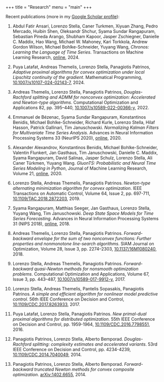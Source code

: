 +++
title = "Research"
menu = "main"
+++

Recent publications (more in my [Google Scholar profile](https://scholar.google.com/citations?user=Y3ag8YsAAAAJ&hl=en)):

1. Abdul Fatir Ansari, Lorenzo Stella, Caner Turkmen, Xiyuan Zhang, Pedro Mercado, Huibin Shen, Oleksandr Shchur, Syama Sundar Rangapuram, Sebastian Pineda Arango, Shubham Kapoor, Jasper Zschiegner, Danielle C. Maddix, Hao Wang, Michael W. Mahoney, Kari Torkkola, Andrew Gordon Wilson, Michael Bohlke-Schneider, Yuyang Wang, *Chronos: Learning the Language of Time Series*. Transactions on Machine Learning Research, [online](https://openreview.net/forum?id=gerNCVqqtR), 2024.

1. Puya Latafat, Andreas Themelis, Lorenzo Stella, Panagiotis Patrinos,
*Adaptive proximal algorithms for convex optimization under local Lipschitz continuity of the gradient*.
Mathematical Programming, [10.1007/s10107-024-02143-7](https://link.springer.com/article/10.1007/s10107-024-02143-7), 2024.

1. Andreas Themelis, Lorenzo Stella, Panagiotis Patrinos,
*Douglas-Rachford splitting and ADMM for nonconvex optimization: Accelerated and Newton-type algorithms*.
Computational Optimization and Applications 82, pp. 395–440,
[10.1007/s10589-022-00366-y](https://link.springer.com/article/10.1007/s10589-022-00366-y), 2022.

1. Emmanuel de Bézenac, Syama Sundar Rangapuram, Konstantinos Benidis,
Michael Bohlke-Schneider, Richard Kurle, Lorenzo Stella, Hilaf Hasson,
Patrick Gallinari, Tim Januschowski.
*Normalizing Kalman Filters for Multivariate Time Series Analysis*.
Advances in Neural Information Processing Systems 33 (NeurIPS 2020),
[online](https://papers.nips.cc/paper/2020/hash/1f47cef5e38c952f94c5d61726027439-Abstract.html), 2020.

1. Alexander Alexandrov, Konstantinos Benidis, Michael Bohlke-Schneider,
Valentin Flunkert, Jan Gasthaus, Tim Januschowski, Danielle C. Maddix,
Syama Rangapuram, David Salinas, Jasper Schulz, Lorenzo Stella,
Ali Caner Türkmen, Yuyang Wang.
*GluonTS: Probabilistic and Neural Time Series Modeling in Python*,
Journal of Machine Learning Research, Volume 21,
[online](http://jmlr.org/papers/v21/19-820.html), 2020.

1. Lorenzo Stella, Andreas Themelis, Panagiotis Patrinos.
*Newton-type alternating minimization algorithm for convex optimization*.
IEEE Transactions on Automatic Control, Volume 64, Issue 2, pp. 697-711,
[10.1109/TAC.2018.2872203](https://ieeexplore.ieee.org/document/8472357), 2019.

1. Syama Rangapuram, Matthias Seeger, Jan Gasthaus, Lorenzo Stella, Yuyang Wang, Tim Januschowski.
*Deep State Space Models for Time Series Forecasting*. Advances in Neural Information Processing Systems 31 (NIPS 2018),
[online](https://papers.nips.cc/paper/8004-deep-state-space-models-for-time-series-forecasting), 2018.

1. Andreas Themelis, Lorenzo Stella, Panagiotis Patrinos.
*Forward-backward envelope for the sum of two nonconvex functions: Further
properties and nonmonotone line-search algorithms*.
SIAM Journal on Optimization, Volume 28, Issue 3, pp. 2274–2303,
[10.1137/16M1080240](https://doi.org/10.1137/16M1080240), 2018.

1. Lorenzo Stella, Andreas Themelis, Panagiotis Patrinos.
*Forward-backward quasi-Newton methods for nonsmooth optimization problems*.
Computational Optimization and Applications, Volume 67, Issue 3, pp. 443–487,
[10.1007/s10589-017-9912-y](https://doi.org/10.1007/s10589-017-9912-y), 2017.

1. Lorenzo Stella, Andreas Themelis, Pantelis Sopasakis, Panagiotis Patrinos.
*A simple and efficient algorithm for nonlinear model predictive control*.
56th IEEE Conference on Decision and Control,
[10.1109/CDC.2017.8263933](https://doi.org/10.1109/CDC.2017.8263933), 2017.

1. Puya Latafat, Lorenzo Stella, Panagiotis Patrinos.
*New primal-dual proximal algorithms for distributed optimization*.
55th IEEE Conference on Decision and Control, pp. 1959-1964,
[10.1109/CDC.2016.7798551](https://doi.org/10.1109/CDC.2016.7798551), 2016.

1. Panagiotis Patrinos, Lorenzo Stella, Alberto Bemporad.
*Douglas-Rachford splitting: complexity estimates and accelerated variants*.
53rd IEEE Conference on Decision and Control, pp. 4234-4239,
[10.1109/CDC.2014.7040049](https://doi.org/10.1109/CDC.2014.7040049), 2014.

1. Panagiotis Patrinos, Lorenzo Stella, Alberto Bemporad.
*Forward-backward truncated Newton methods for convex composite optimization*.
[arXiv:1402.6655](http://arxiv.org/abs/1402.6655), 2014.
